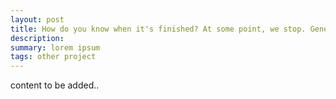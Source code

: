 ```yaml
---
layout: post
title: How do you know when it's finished? At some point, we stop. Generating a long title
description: 
summary: lorem ipsum
tags: other project
---
```


content to be added..